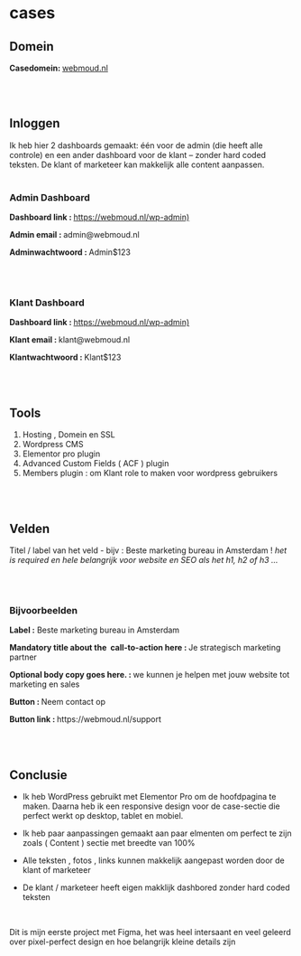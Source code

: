 # cases
<h2>Domein</h2>
<p><b>Casedomein: </b><a href="https://webmoud.nl target="_blank"">webmoud.nl</a></p>
<br>
<br>
<h2>Inloggen</h2>
<span>Ik heb hier 2 dashboards gemaakt: één voor de admin (die heeft alle controle) en een ander dashboard voor de klant – zonder hard coded teksten. De klant of marketeer kan makkelijk alle content aanpassen.</span>
<br>
<br>
<h3>Admin Dashboard</h3>
<p><b>Dashboard link : </b> <a href="https://webmoud.nl/wp-admin" target="_blank"">https://webmoud.nl/wp-admin)</a></p>
<p><b>Admin email : </b></b> admin@webmoud.nl</p>
<p><b>Adminwachtwoord : </b> Admin$123</p>
<br>
<br>
<h3>Klant Dashboard</h3>
<p><b>Dashboard link : </b> <a href="https://webmoud.nl/wp-admin" target="_blank"">https://webmoud.nl/wp-admin)</a></p>
<p><b>Klant email : </b> klant@webmoud.nl</p>
<p><b>Klantwachtwoord : </b> Klant$123</p>
<br>
<br>
<h2>Tools</h2>
<ol>
<li>Hosting , Domein  en SSL </li>
<li>Wordpress CMS </li>
<li>Elementor pro plugin </li>
<li>Advanced Custom Fields ( ACF ) plugin</li>
<li>Members plugin : om Klant role to maken voor wordpress gebruikers </li>
</ol>
<br>
<br>
<h2> Velden</h2>
<p>Titel / label van het veld - bijv : Beste marketing bureau in Amsterdam ! <em> het is required en hele belangrijk voor website en SEO als het h1, h2 of h3 ... </em></p>
<br>
<br>
<h3>Bijvoorbeelden </h3>
<p><b>Label :</b>  Beste marketing bureau in Amsterdam </p>
<p><b>Mandatory title about the  call-to-action here : </b>Je strategisch marketing partner </p>
<p><b>Optional body copy goes here. : </b>we kunnen je helpen met jouw website tot marketing en sales</p>
<p><b>Button : </b> Neem contact op </p>
<p><b>Button link : </b> https://webmoud.nl/support </p>
<br>
<br>
<h2>Conclusie</h2>
<ul>
  <li><p> Ik heb WordPress gebruikt met Elementor Pro om de hoofdpagina te maken. Daarna heb ik een responsive design voor de case-sectie die perfect werkt op desktop, tablet en mobiel. </p></li>
  <li><p>Ik heb paar aanpassingen gemaakt aan paar elmenten om perfect te zijn zoals ( Content ) sectie met breedte van 100% </p>
</li>
  <li><p> Alle teksten , fotos , links kunnen makkelijk aangepast worden door de klant of marketeer </p>
</li>
  <li><p> De klant / marketeer heeft eigen makklijk dashbored zonder hard coded teksten </p>
</li>
</ul>
<br>
<p>Dit is mijn eerste project met Figma, het was heel intersaant en veel geleerd over pixel-perfect design en hoe belangrijk kleine details zijn  </p>

